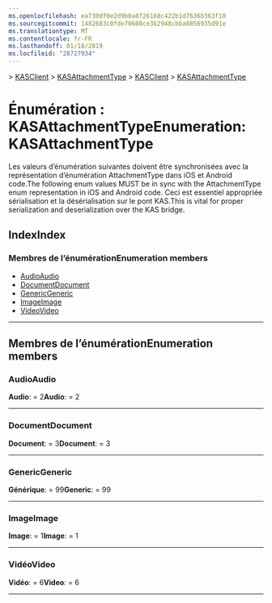 ```yaml
---
ms.openlocfilehash: ea730df0e2d9b0a8f26168c422b1d7636b363f10
ms.sourcegitcommit: 1482683c0fde70600ce3b2948cbba8856935d91e
ms.translationtype: MT
ms.contentlocale: fr-FR
ms.lasthandoff: 01/18/2019
ms.locfileid: "28727934"
---
```

<span data-ttu-id="c82a0-101">[](../README.md) > [KASClient](../modules/kasclient.md) > [KASAttachmentType](../enums/kasclient.kasattachmenttype.md)</span><span class="sxs-lookup"><span data-stu-id="c82a0-101">[](../README.md) > [KASClient](../modules/kasclient.md) > [KASAttachmentType](../enums/kasclient.kasattachmenttype.md)</span></span>

# <a name="enumeration-kasattachmenttype"></a><span data-ttu-id="c82a0-102">Énumération : KASAttachmentType</span><span class="sxs-lookup"><span data-stu-id="c82a0-102">Enumeration: KASAttachmentType</span></span>

<span data-ttu-id="c82a0-103">Les valeurs d’énumération suivantes doivent être synchronisées avec la représentation d’énumération AttachmentType dans iOS et Android code.</span><span class="sxs-lookup"><span data-stu-id="c82a0-103">The following enum values MUST be in sync with the AttachmentType enum representation in iOS and Android code.</span></span> <span data-ttu-id="c82a0-104">Ceci est essentiel appropriée sérialisation et la désérialisation sur le pont KAS.</span><span class="sxs-lookup"><span data-stu-id="c82a0-104">This is vital for proper serialization and deserialization over the KAS bridge.</span></span>
## <a name="index"></a><span data-ttu-id="c82a0-105">Index</span><span class="sxs-lookup"><span data-stu-id="c82a0-105">Index</span></span>

### <a name="enumeration-members"></a><span data-ttu-id="c82a0-106">Membres de l’énumération</span><span class="sxs-lookup"><span data-stu-id="c82a0-106">Enumeration members</span></span>

* [<span data-ttu-id="c82a0-107">Audio</span><span class="sxs-lookup"><span data-stu-id="c82a0-107">Audio</span></span>](kasclient.kasattachmenttype.md#audio)
* [<span data-ttu-id="c82a0-108">Document</span><span class="sxs-lookup"><span data-stu-id="c82a0-108">Document</span></span>](kasclient.kasattachmenttype.md#document)
* [<span data-ttu-id="c82a0-109">Generic</span><span class="sxs-lookup"><span data-stu-id="c82a0-109">Generic</span></span>](kasclient.kasattachmenttype.md#generic)
* [<span data-ttu-id="c82a0-110">Image</span><span class="sxs-lookup"><span data-stu-id="c82a0-110">Image</span></span>](kasclient.kasattachmenttype.md#image)
* [<span data-ttu-id="c82a0-111">Video</span><span class="sxs-lookup"><span data-stu-id="c82a0-111">Video</span></span>](kasclient.kasattachmenttype.md#video)

---

## <a name="enumeration-members"></a><span data-ttu-id="c82a0-112">Membres de l’énumération</span><span class="sxs-lookup"><span data-stu-id="c82a0-112">Enumeration members</span></span>

<a id="audio"></a>

###  <a name="audio"></a><span data-ttu-id="c82a0-113">Audio</span><span class="sxs-lookup"><span data-stu-id="c82a0-113">Audio</span></span>

<span data-ttu-id="c82a0-114">**Audio**: = 2</span><span class="sxs-lookup"><span data-stu-id="c82a0-114">**Audio**:  = 2</span></span>

___

<a id="document"></a>

###  <a name="document"></a><span data-ttu-id="c82a0-115">Document</span><span class="sxs-lookup"><span data-stu-id="c82a0-115">Document</span></span>

<span data-ttu-id="c82a0-116">**Document**: = 3</span><span class="sxs-lookup"><span data-stu-id="c82a0-116">**Document**:  = 3</span></span>

___

<a id="generic"></a>

###  <a name="generic"></a><span data-ttu-id="c82a0-117">Generic</span><span class="sxs-lookup"><span data-stu-id="c82a0-117">Generic</span></span>

<span data-ttu-id="c82a0-118">**Générique**: = 99</span><span class="sxs-lookup"><span data-stu-id="c82a0-118">**Generic**:  = 99</span></span>

___

<a id="image"></a>

###  <a name="image"></a><span data-ttu-id="c82a0-119">Image</span><span class="sxs-lookup"><span data-stu-id="c82a0-119">Image</span></span>

<span data-ttu-id="c82a0-120">**Image**: = 1</span><span class="sxs-lookup"><span data-stu-id="c82a0-120">**Image**:  = 1</span></span>

___

<a id="video"></a>

###  <a name="video"></a><span data-ttu-id="c82a0-121">Vidéo</span><span class="sxs-lookup"><span data-stu-id="c82a0-121">Video</span></span>

<span data-ttu-id="c82a0-122">**Vidéo**: = 6</span><span class="sxs-lookup"><span data-stu-id="c82a0-122">**Video**:  = 6</span></span>

___

